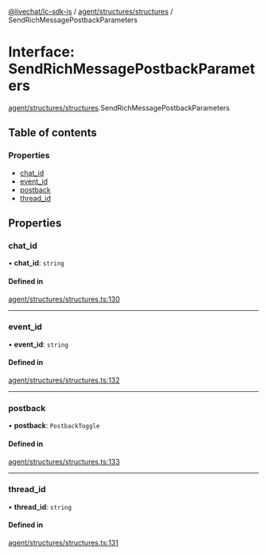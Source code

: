 [@livechat/lc-sdk-js](../README.md) / [agent/structures/structures](../modules/agent_structures_structures.md) / SendRichMessagePostbackParameters

# Interface: SendRichMessagePostbackParameters

[agent/structures/structures](../modules/agent_structures_structures.md).SendRichMessagePostbackParameters

## Table of contents

### Properties

- [chat\_id](agent_structures_structures.SendRichMessagePostbackParameters.md#chat_id)
- [event\_id](agent_structures_structures.SendRichMessagePostbackParameters.md#event_id)
- [postback](agent_structures_structures.SendRichMessagePostbackParameters.md#postback)
- [thread\_id](agent_structures_structures.SendRichMessagePostbackParameters.md#thread_id)

## Properties

### chat\_id

• **chat\_id**: `string`

#### Defined in

[agent/structures/structures.ts:130](https://github.com/livechat/lc-sdk-js/blob/c7b3817/src/agent/structures/structures.ts#L130)

___

### event\_id

• **event\_id**: `string`

#### Defined in

[agent/structures/structures.ts:132](https://github.com/livechat/lc-sdk-js/blob/c7b3817/src/agent/structures/structures.ts#L132)

___

### postback

• **postback**: `PostbackToggle`

#### Defined in

[agent/structures/structures.ts:133](https://github.com/livechat/lc-sdk-js/blob/c7b3817/src/agent/structures/structures.ts#L133)

___

### thread\_id

• **thread\_id**: `string`

#### Defined in

[agent/structures/structures.ts:131](https://github.com/livechat/lc-sdk-js/blob/c7b3817/src/agent/structures/structures.ts#L131)
